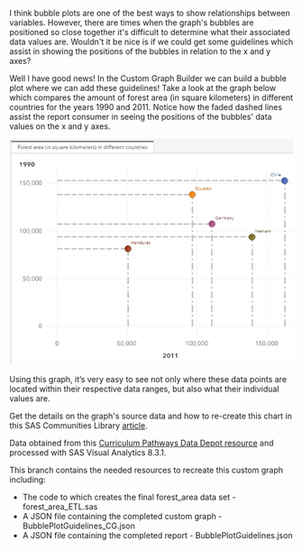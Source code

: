 I think bubble plots are one of the best ways to show relationships between variables. However, there are times when the graph's bubbles are positioned so close together it's difficult to determine what their associated data values are. Wouldn't it be nice is if we could get some guidelines which assist in showing the positions of the bubbles in relation to the x and y axes?

Well I have good news!  In the Custom Graph Builder we can build a bubble plot where we can add these guidelines!  Take a look at the graph below which compares the amount of forest area (in square kilometers) in different countries for the years 1990 and 2011.  Notice how the faded dashed lines assist the report consumer in seeing the positions of the bubbles' data values on the x and y axes. 

![](./Scatter_Plot_Guidelines_SC.png)

Using this graph, it’s very easy to see not only where these data points are located within their respective data ranges, but also what their individual values are.

Get the details on the graph's source data and how to re-create this chart in this SAS Communities Library [article](https://communities.sas.com/t5/SAS-Communities-Library/Three-steps-to-building-a-bubble-plot-with-guidelines/ta-p/577432).

Data obtained from this [Curriculum Pathways Data Depot resource](https://www.curriculumpathways.com/portal/#!/info/2360?id=3001&keyword=forest&sourceid=56) and processed with SAS Visual Analytics 8.3.1.

This branch contains the needed resources to recreate this custom graph including:
* The code to which creates the final forest_area data set - forest_area_ETL.sas
* A JSON file containing the completed custom graph - BubblePlotGuidelines_CG.json
* A JSON file containing the completed report - BubblePlotGuidelines.json
